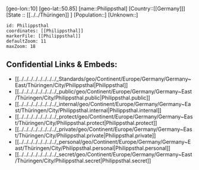 ﻿---
location: [50.85,10]
mapzoom: [7,12] 
mapmarker: city 
type: City
tags:
- geo/City


SpocWebEntityId: 33355
isDeleted: false
confidential: public

---
[geo-lon::10]
[geo-lat::50.85]
[name::Philippsthal]
[Country::[[Germany]]]
[State :: [[../../Thüringen]] ]
[Population::]
[Unknown::]


```leaflet
id: Philippsthal
coordinates: [[Philippsthal]]
markerFile: [[Philippsthal]]
defaultZoom: 11 
maxZoom: 18
```


## Confidential Links & Embeds: 
- [[../../../../../../../../_Standards/geo/Continent/Europe/Germany/Germany~East/Thüringen/City/Philippsthal|Philippsthal]] 
- [[../../../../../../../../_public/geo/Continent/Europe/Germany/Germany~East/Thüringen/City/Philippsthal.public|Philippsthal.public]] 
- [[../../../../../../../../_internal/geo/Continent/Europe/Germany/Germany~East/Thüringen/City/Philippsthal.internal|Philippsthal.internal]] 
- [[../../../../../../../../_protect/geo/Continent/Europe/Germany/Germany~East/Thüringen/City/Philippsthal.protect|Philippsthal.protect]] 
- [[../../../../../../../../_private/geo/Continent/Europe/Germany/Germany~East/Thüringen/City/Philippsthal.private|Philippsthal.private]] 
- [[../../../../../../../../_personal/geo/Continent/Europe/Germany/Germany~East/Thüringen/City/Philippsthal.personal|Philippsthal.personal]] 
- [[../../../../../../../../_secret/geo/Continent/Europe/Germany/Germany~East/Thüringen/City/Philippsthal.secret|Philippsthal.secret]] 
